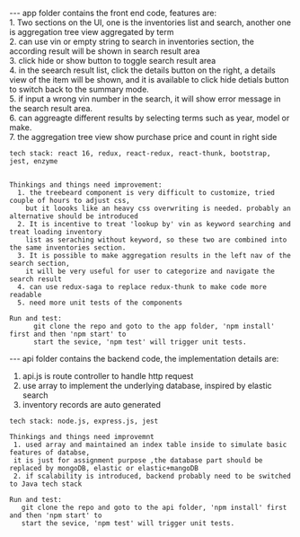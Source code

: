 
--- app folder contains the front end code, features are:\
	1. Two sections on the UI, one is the inventories list and search, another one is aggregation tree view aggregated by term\
     2. can use vin or empty string to search in inventories section, the according result will be shown in search result area\
     3. click hide or show button to toggle search result area\
     4. in the seearch result list, click the details button on the right, a details view of the item will be shown, and it is available to click hide detials button to switch back to the summary mode.\
	5. if input a wrong vin number in the search, it will show error message in the search result area.\
	6. can aggreagte different results by selecting terms such as year, model or make.\
	7. the aggregation tree view show purchase price and count in right side

	
	tech stack: react 16, redux, react-redux, react-thunk, bootstrap, jest, enzyme



```

Thinkings and things need improvement: 
  1. the treebeard component is very difficult to customize, tried couple of hours to adjust css, 
    but it loooks like an heavy css overwriting is needed. probably an alternative should be introduced
  2. It is incentive to treat 'lookup by' vin as keyword searching and treat loading inventory 
    list as seraching without keyword, so these two are combined into the same inventories section.
  3. It is possible to make aggregation results in the left nav of the search section, 
    it will be very useful for user to categorize and navigate the search result
  4. can use redux-saga to replace redux-thunk to make code more readable
  5. need more unit tests of the components
```
```
Run and test:
      git clone the repo and goto to the app folder, 'npm install' first and then 'npm start' to 
      start the sevice, 'npm test' will trigger unit tests.
   ```



--- api folder contains the backend code, the implementation details are:
   1. api.js is route controller to handle http request
   2. use array to implement the underlying database, inspired by elastic search
   3. inventory records are auto generated 
   
   ```
   tech stack: node.js, express.js, jest
   ```
   ```
   Thinkings and things need improvemnt
    1. used array and maintained an index table inside to simulate basic features of databse,
    it is just for assignment purpose ,the database part should be replaced by mongoDB, elastic or elastic+mangoDB
    2. if scalability is introduced, backend probably need to be switched to Java tech stack
   ```
   ```
   Run and test:
      git clone the repo and goto to the api folder, 'npm install' first and then 'npm start' to 
      start the sevice, 'npm test' will trigger unit tests.
   ```
   
	
